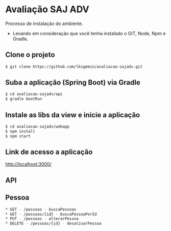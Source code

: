 # Avaliação SAJ ADV

Processo de instalação do ambiente.

* Levando em consideração que você tenha instalado o GIT, Node, Npm e Gradle.

## Clone o projeto

```sh
$ git clone https://github.com/lksgemin/avaliacao-sajadv.git
```

## Suba a aplicação (Spring Boot) via Gradle

```sh
$ cd avaliacao-sajadv/api
$ gradle bootRun
```

## Instale as libs da view e inicie a aplicação

```sh
$ cd avaliacao-sajadv/webapp
$ npm install
$ npm start
```

## Link de acesso a aplicação

[http://localhost:3000/](http://localhost:3000/)


## API

## Pessoa
```sh
* GET - /pessoas - buscaPessoas
* GET - /pessoas/{id} - buscaPessoaPorId
* PUT - /pessoas - alterarPessoa
* DELETE - /pessoas/{id} - desativarPessoa 
```
